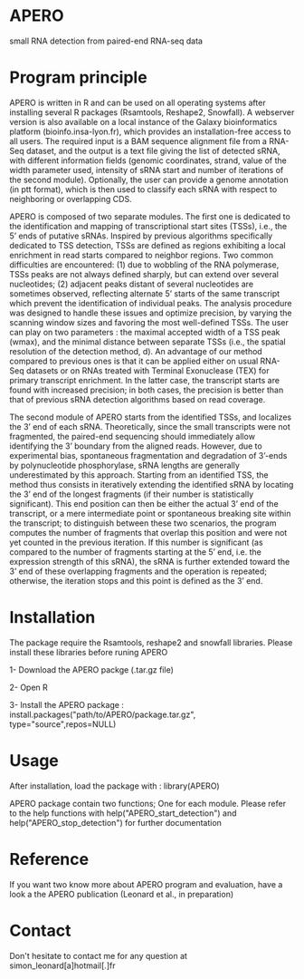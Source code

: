 # APERO
small RNA detection from paired-end RNA-seq data

# Program principle
APERO is written in R and can be used on all operating systems after installing several R packages (Rsamtools, Reshape2, Snowfall). A webserver version is also available on a local instance of the Galaxy bioinformatics platform (bioinfo.insa-lyon.fr), which provides an installation-free access to all users. The required input is a BAM sequence alignment file from a RNA-Seq dataset, and the output is a text file giving the list of detected sRNA, with different information fields (genomic coordinates, strand, value of the width parameter used, intensity of sRNA start and number of iterations of the second module). Optionally, the user can provide a genome annotation (in ptt format), which is then used to classify each sRNA with respect to neighboring or overlapping CDS.

 APERO is composed of two separate modules. The first one is dedicated to the identification and mapping of transcriptional start sites (TSSs), i.e., the 5’ ends of putative sRNAs. Inspired by previous algorithms specifically dedicated to TSS detection, TSSs are defined as regions exhibiting a local enrichment in read starts compared to neighbor regions. Two common difficulties are encountered: (1) due to wobbling of the RNA polymerase, TSSs peaks are not always defined sharply, but can extend over several nucleotides; (2) adjacent peaks distant of several nucleotides are sometimes observed, reflecting alternate 5’ starts of the same transcript which prevent the identification of individual peaks. The analysis procedure was designed to handle these issues and optimize precision, by varying the scanning window sizes and favoring the most well-defined TSSs. The user can play on two parameters : the maximal accepted width of a TSS peak (wmax), and the minimal distance between separate TSSs (i.e., the spatial resolution of the detection method, d). An advantage of our method compared to previous ones is that it can be applied either on usual RNA-Seq datasets or on RNAs treated with Terminal Exonuclease (TEX) for primary transcript enrichment. In the latter case, the transcript starts are found with increased precision; in both cases, the precision is better than that of previous sRNA detection algorithms based on read coverage. 
 
The second module of APERO starts from the identified TSSs, and localizes the 3’ end of each sRNA. Theoretically, since the small transcripts were not fragmented, the paired-end sequencing should immediately allow identifying the 3’ boundary from the aligned reads. However, due to experimental bias, spontaneous fragmentation and degradation of 3’-ends by polynucleotide phosphorylase, sRNA lengths are generally underestimated by this approach. Starting from an identified TSS, the method thus consists in iteratively extending the identified sRNA by locating the 3’ end of the longest fragments (if their number is statistically significant). This end position can then be either the actual 3’ end of the transcript, or a mere intermediate point or spontaneous breaking site within the transcript; to distinguish between these two scenarios, the program computes the number of fragments that overlap this position and were not yet counted in the previous iteration. If this number is significant (as compared to the number of fragments starting at the 5’ end, i.e. the expression strength of this sRNA), the sRNA is further extended toward the 3’ end of these overlapping fragments and the operation is repeated; otherwise, the iteration stops and this point is defined as the 3’ end.

# Installation 
The package require the Rsamtools, reshape2 and snowfall libraries. Please install these libraries before runing APERO

1- Download the APERO packge (.tar.gz file)

2- Open R

3- Install the APERO package : install.packages("path/to/APERO/package.tar.gz", type="source",repos=NULL)


# Usage
After installation, load the package with : library(APERO)

APERO package contain two functions; One for each module. 
Please refer to the help functions with help("APERO_start_detection") and help("APERO_stop_detection") for further documentation

# Reference
If you want two know more about APERO program and evaluation, have a look a the APERO publication (Leonard et al., in preparation)


# Contact
Don't hesitate to contact me for any question at simon_leonard[a]hotmail[.]fr
